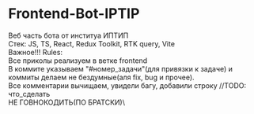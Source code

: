 # Frontend-Bot-IPTIP
Веб часть бота от институа ИПТИП\
Стек: JS, TS, React, Redux Toolkit, RTK query, Vite\
Важное!!! Rules:\
Все приколы реализуем в ветке frontend\
В коммите указываем "#номер_задачи"(для привязки к задаче) и коммиты делаем не бездумные(аля fix, bug и прочее).\
Все комментарии вычищаем, увидели багу, добавили строку //TODO: что_сделать\
НЕ ГОВНОКОДИТЬ(ПО БРАТСКИ)\
